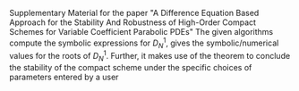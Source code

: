 Supplementary Material for the paper "A Difference Equation Based Approach for the Stability And Robustness of High-Order Compact Schemes for Variable Coefficient Parabolic PDEs"
The given algorithms compute the symbolic expressions for $D^1_N$, gives the symbolic/numerical values for the roots of $D^1_N$. Further, it makes use of the theorem to conclude the stability of the compact scheme under the specific choices of parameters entered by a user
